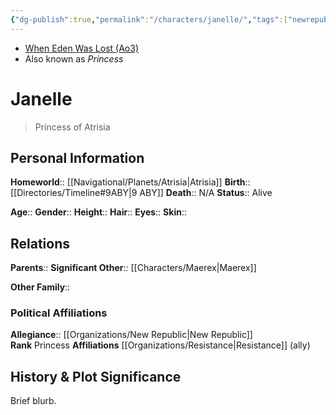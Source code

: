 ```yaml
---
{"dg-publish":true,"permalink":"/characters/janelle/","tags":["newrepublicsenate","resistance","princess","unfinished"],"noteIcon":"saber1"}
---
```


- [When Eden Was Lost (Ao3)](https://archiveofourown.org/works/19334440/chapters/45992584)
- Also known as *Princess*
# Janelle
>Princess of Atrisia

## Personal Information

**Homeworld**::  [[Navigational/Planets/Atrisia\|Atrisia]]
**Birth**::  [[Directories/Timeline#9ABY\|9 ABY]]
**Death**::  N/A
**Status**::  Alive

**Age**:: 
**Gender**:: 
**Height**:: 
**Hair**:: 
**Eyes**:: 
**Skin**:: 

## Relations

**Parents**:: 
**Significant Other**::  [[Characters/Maerex\|Maerex]]

**Other Family**::

### Political Affiliations

**Allegiance**::  [[Organizations/New Republic\|New Republic]]  
**Rank**  Princess
**Affiliations**  [[Organizations/Resistance\|Resistance]] (ally)

## History & Plot Significance
Brief blurb.